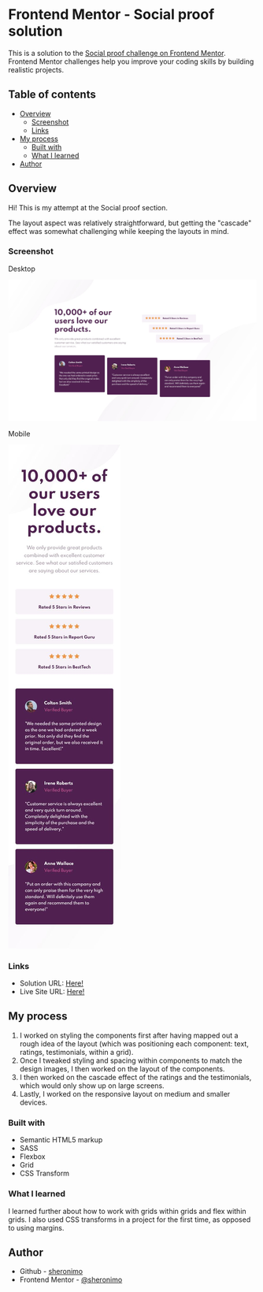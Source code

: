 # Frontend Mentor - Social proof solution

This is a solution to the [Social proof challenge on Frontend Mentor](https://www.frontendmentor.io/challenges/social-proof-section-6e0qTv_bA). Frontend Mentor challenges help you improve your coding skills by building realistic projects.

## Table of contents

- [Overview](#overview)
  - [Screenshot](#screenshot)
  - [Links](#links)
- [My process](#my-process)
  - [Built with](#built-with)
  - [What I learned](#what-i-learned)
- [Author](#author)

## Overview

Hi! This is my attempt at the Social proof section.

The layout aspect was relatively straightforward, but getting the "cascade" effect was somewhat challenging while keeping the layouts in mind.

### Screenshot

Desktop

![](./screenshots/screenshot_desktop.jpg)

Mobile

![](./screenshots/screenshot_mobile.jpg)

### Links

- Solution URL: [Here!](https://github.com/sheronimo/frontendmentor-socialproof)
- Live Site URL: [Here!](https://sheronimo.github.io/frontendmentor-socialproof/)

## My process

1. I worked on styling the components first after having mapped out a rough idea of the layout (which was positioning each component: text, ratings, testimonials, within a grid).
2. Once I tweaked styling and spacing within components to match the design images, I then worked on the layout of the components.
3. I then worked on the cascade effect of the ratings and the testimonials, which would only show up on large screens.
4. Lastly, I worked on the responsive layout on medium and smaller devices.

### Built with

- Semantic HTML5 markup
- SASS
- Flexbox
- Grid
- CSS Transform

### What I learned

I learned further about how to work with grids within grids and flex within grids. I also used CSS transforms in a project for the first time, as opposed to using margins.

## Author

- Github - [sheronimo](https://github.com/sheronimo)
- Frontend Mentor - [@sheronimo](https://www.frontendmentor.io/profile/sheronimo)
